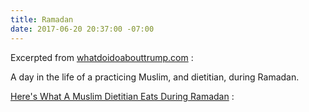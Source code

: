 ```yaml
---
title: Ramadan
date: 2017-06-20 20:37:00 -07:00
---
```


Excerpted from [whatdoidoabouttrump.com](http://whatdoidoabouttrump.com/2017/06/19/opposition-today-opposition-daily-email-124/?utm_source=feedburner&utm_medium=email&utm_campaign=Feed%3A+action-hub+%28New+Alerts+from+the+Action+Hub%29) :

A day in the life of a practicing Muslim, and dietitian, during Ramadan.

[Here's What A Muslim Dietitian Eats During Ramadan](https://www.buzzfeed.com/nourzibdeh/heres-what-a-muslim-dietitian-eats-during-ramadan?utm_term=.npAyjJdMy#.femvZw9Mv) :